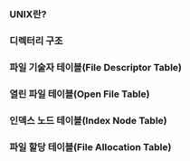 ### UNIX란?

### 디렉터리 구조

### 파일 기술자 테이블(File Descriptor Table)

### 열린 파일 테이블(Open File Table)

### 인덱스 노드 테이블(Index Node Table)

### 파일 할당 테이블(File Allocation Table)
